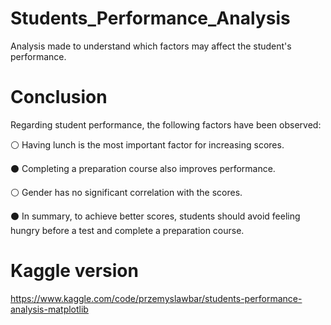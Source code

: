 # Students_Performance_Analysis
Analysis made to understand which factors may affect the student's performance.

# Conclusion
Regarding student performance, the following factors have been observed:

⚪ Having lunch is the most important factor for increasing scores.

⚫ Completing a preparation course also improves performance.

⚪ Gender has no significant correlation with the scores.

⚫ In summary, to achieve better scores, students should avoid feeling hungry before a test and complete a preparation course.

# Kaggle version

https://www.kaggle.com/code/przemyslawbar/students-performance-analysis-matplotlib
